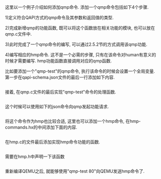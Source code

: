 
这里以一个例子介绍如何添加qmp命令. 添加一个qmp命令包括如下4个步骤.

1)定义符合QAPI方式的qmp命令及其参数和返回值的类型.

2)完成新增qmp的功能函数, 既可以将这个函数放在相关功能的模块, 也可以放在qmp.c文件中.

3)此时完成了一个qmp命令的编写, 可以通过2.5.2节的方式调用该qmp功能.

4)编写相应的hmp命令. 这不是一个必需的步骤, 只有在该命令对human有意义的时候才需要编写. hmp功能函数直接调用对应的qmp函数.

比如要添加一个"qmp-test"的qmp命令, 执行该命令的时候会设置一个全局变量. 第一步在qapi-schema.json文件的最后一行添加如下内容.

```json

```

接着, 在qmp.c文件的最后实现"qmp-test"命令的处理函数.

```cpp

```

这个时候可以使用如下的json命令向qmp发起功能请求.

```json

```

将这个命令作为hmp也比较合适, 这里也可以添加一个hmp命令, 在hmp-commands.hx的中间添加下面的内容.

```

```

在hmp.c的文件最后添加实现hmp命令功能的函数.

```cpp

```

需要在hmp.h中声明一下该函数

```cpp

```

重新编译QEMU之后, 就能够使用"qmp-test 80"向QEMU发送hmp命令了.